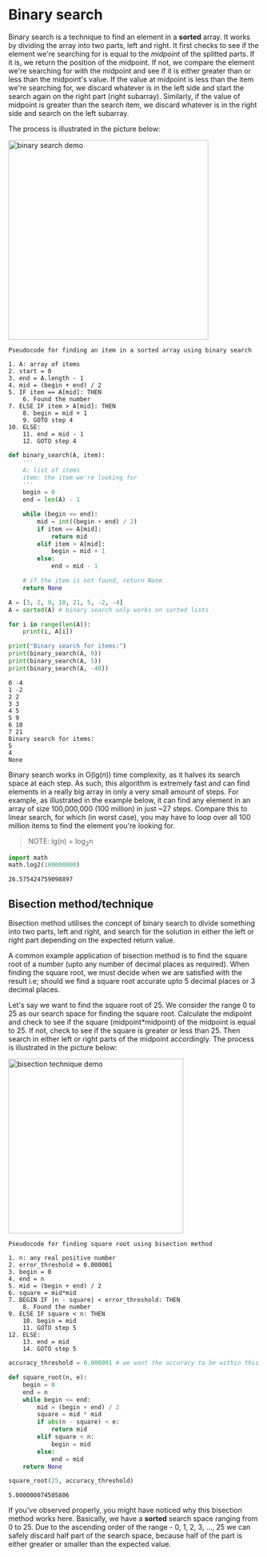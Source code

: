 # Binary search

Binary search is a technique to find an element in a **sorted** array. It works by dividing the array into two parts, left and right. It first checks to see if the element we're searching for is equal to the *midpoint* of the splitted parts. If it is, we return the position of the midpoint. If not, we compare the element we're searching for with the midpoint and see if it is either greater than or less than the midpoint's value. If the value at midpoint is less than the item we're searching for, we discard whatever is in the left side and start the search again on the right part (right subarray). Similarly, if the value of midpoint is greater than the search item, we discard whatever is in the right side and search on the left subarray.

The process is illustrated in the picture below:

<img src="../../media/binary_search.jpg" width="400px" alt="binary search demo">

    Pseudocode for finding an item in a sorted array using binary search

    1. A: array of items
    2. start = 0
    3. end = A.length - 1
    4. mid = (begin + end) / 2
    5. IF item == A[mid]: THEN
        6. Found the number
    7. ELSE IF item > A[mid]: THEN
        8. begin = mid + 1
        9. GOTO step 4
    10. ELSE:
        11. end = mid - 1
        12. GOTO step 4

```python
def binary_search(A, item):
    '''
    A: list of items
    item: the item we're looking for
    '''
    begin = 0
    end = len(A) - 1

    while (begin <= end):
        mid = int((begin + end) / 2)
        if item == A[mid]:
            return mid
        elif item > A[mid]:
            begin = mid + 1
        else:
            end = mid - 1

    # if the item is not found, return None
    return None
```

```python
A = [3, 2, 9, 10, 21, 5, -2, -4]
A = sorted(A) # binary search only works on sorted lists

for i in range(len(A)):
    print(i, A[i])

print("Binary search for items:")
print(binary_search(A, 9))
print(binary_search(A, 5))
print(binary_search(A, -40))
```

    0 -4
    1 -2
    2 2
    3 3
    4 5
    5 9
    6 10
    7 21
    Binary search for items:
    5
    4
    None

Binary search works in O(lg(*n*)) time complexity, as it halves its search space at each step. As such, this algorithm is extremely fast and can find elements in a really big array in only a very small amount of steps. For example, as illustrated in the example below, it can find any element in an array of size 100,000,000 (100 million) in just ~27 steps. Compare this to linear search, for which (in worst case), you may have to loop over all 100 million items to find the element you're looking for.

> NOTE: lg(n) = log<sub>2</sub>n

```python
import math
math.log2(100000000)
```

    26.575424759098897

## Bisection method/technique
Bisection method utilises the concept of binary search to divide something into two parts, left and right, and search for the solution in either the left or right part depending on the expected return value.

A common example application of bisection method is to find the square root of a number (upto any number of decimal places as required). When finding the square root, we must decide when we are satisfied with the result i.e; should we find a square root accurate upto 5 decimal places or 3 decimal places.

Let's say we want to find the square root of 25. We consider the range 0 to 25 as our search space for finding the square root. Calculate the mdipoint and check to see if the square (midpoint\*midpoint) of the midpoint is equal to 25. If not, check to see if the square is greater or less than 25. Then search in either left or right parts of the midpoint accordingly. The process is illustrated in the picture below:

<img src="../../media/algorithm_bisection_method.jpg" width="350px" alt="bisection technique demo">

    Pseudocode for finding square root using bisection method

    1. n: any real positive number
    2. error_threshold = 0.000001
    3. begin = 0
    4. end = n
    5. mid = (begin + end) / 2
    6. square = mid*mid
    7. BEGIN IF |n - square| < error_threshold: THEN
        8. Found the number
    9. ELSE IF square < n: THEN
        10. begin = mid
        11. GOTO step 5
    12. ELSE:
        13. end = mid
        14. GOTO step 5

```python
accuracy_threshold = 0.000001 # we want the accuracy to be within this threshold

def square_root(n, e):
    begin = 0
    end = n
    while begin <= end:
        mid = (begin + end) / 2
        square = mid * mid
        if abs(n - square) < e:
            return mid
        elif square < n:
            begin = mid
        else:
            end = mid
    return None
```

```python
square_root(25, accuracy_threshold)
```

    5.000000074505806

If you've observed properly, you might have noticed why this bisection method works here. Basically, we have a **sorted** search space ranging from 0 to 25. Due to the ascending order of the range - 0, 1, 2, 3, ..., 25 we can safely discard half part of the search space, because half of the part is either greater or smaller than the expected value.
